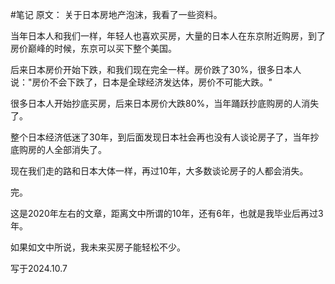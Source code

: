 #笔记 
原文：
关于日本房地产泡沫，我看了一些资料。

当年日本人和我们一样，年轻人也喜欢买房，大量的日本人在东京附近购房，到了房价巅峰的时候，东京可以买下整个美国。

后来日本房价开始下跌，和我们现在完全一样。房价跌了30%，很多日本人说："房价不会下跌了，日本是全球经济发达体，房价不可能大跌。"

很多日本人开始抄底买房，后来日本房价大跌80%，当年踊跃抄底购房的人消失了。

整个日本经济低迷了30年，到后面发现日本社会再也没有人谈论房子了，当年抄底购房的人全部消失了。

现在我们走的路和日本大体一样，再过10年，大多数谈论房子的人都会消失。

完。

这是2020年左右的文章，距离文中所谓的10年，还有6年，也就是我毕业后再过3年。

如果如文中所说，我未来买房子能轻松不少。

写于2024.10.7